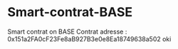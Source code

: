 # Smart-contrat-BASE
Smart contrat on BASE
Contrat adresse : 0x151a2FA0cF23Fe8aB927B3e0e8Ea18749638a502
oki
